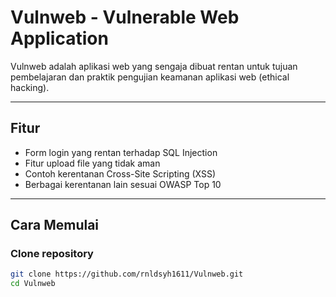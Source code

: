 # Vulnweb - Vulnerable Web Application

Vulnweb adalah aplikasi web yang sengaja dibuat rentan untuk tujuan pembelajaran dan praktik pengujian keamanan aplikasi web (ethical hacking).

---

## Fitur

- Form login yang rentan terhadap SQL Injection
- Fitur upload file yang tidak aman
- Contoh kerentanan Cross-Site Scripting (XSS)
- Berbagai kerentanan lain sesuai OWASP Top 10

---

## Cara Memulai

### Clone repository

```bash
git clone https://github.com/rnldsyh1611/Vulnweb.git
cd Vulnweb
